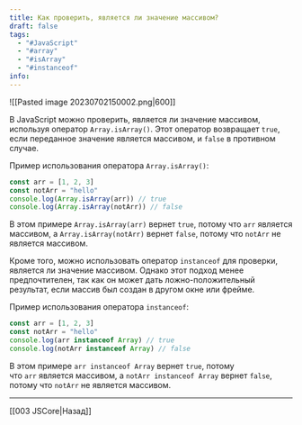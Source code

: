 ```yaml
---
title: Как проверить, является ли значение массивом?
draft: false
tags:
  - "#JavaScript"
  - "#array"
  - "#isArray"
  - "#instanceof"
info:
---
```

![[Pasted image 20230702150002.png|600]]

В JavaScript можно проверить, является ли значение массивом, используя оператор `Array.isArray()`. Этот оператор возвращает `true`, если переданное значение является массивом, и `false` в противном случае.

Пример использования оператора `Array.isArray()`:

```javascript
const arr = [1, 2, 3]
const notArr = "hello"
console.log(Array.isArray(arr)) // true
console.log(Array.isArray(notArr)) // false
```

В этом примере `Array.isArray(arr)` вернет `true`, потому что `arr` является массивом, а `Array.isArray(notArr)` вернет `false`, потому что `notArr` не является массивом.

Кроме того, можно использовать оператор `instanceof` для проверки, является ли значение массивом. Однако этот подход менее предпочтителен, так как он может дать ложно-положительный результат, если массив был создан в другом окне или фрейме.

Пример использования оператора `instanceof`:

```javascript
const arr = [1, 2, 3]
const notArr = "hello"
console.log(arr instanceof Array) // true
console.log(notArr instanceof Array) // false
```

В этом примере `arr instanceof Array` вернет `true`, потому что `arr` является массивом, а `notArr instanceof Array` вернет `false`, потому что `notArr` не является массивом.

---

[[003 JSCore|Назад]]